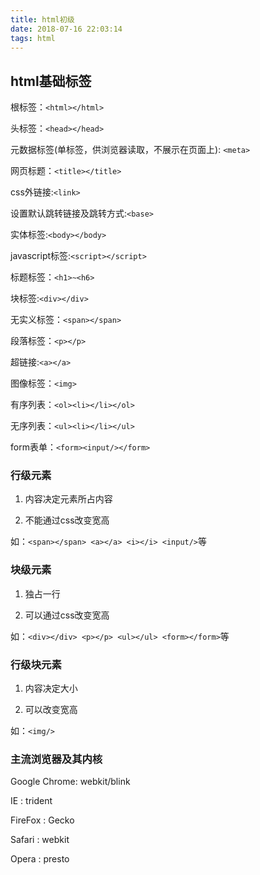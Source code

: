 ```yaml
---
title: html初级
date: 2018-07-16 22:03:14
tags: html
---
```


## html基础标签 ##

根标签：`<html></html>`

头标签：`<head></head>`

<!-- more -->

元数据标签(单标签，供浏览器读取，不展示在页面上): `<meta>`

网页标题：`<title></title>`

css外链接:`<link>`

设置默认跳转链接及跳转方式:`<base>`

实体标签:`<body></body>`

javascript标签:`<script></script>`

标题标签：`<h1>~<h6>`

块标签:`<div></div>`

无实义标签：`<span></span>`

段落标签：`<p></p>`

超链接:`<a></a>`

图像标签：`<img>`

有序列表：`<ol><li></li></ol>`

无序列表：`<ul><li></li></ul>`

form表单：`<form><input/></form>`

### 行级元素 ###

1. 内容决定元素所占内容

2. 不能通过css改变宽高

如：`<span></span> <a></a> <i></i> <input/>`等

### 块级元素 ###

1. 独占一行

2. 可以通过css改变宽高 

如：`<div></div> <p></p> <ul></ul> <form></form>`等

### 行级块元素 ###

1. 内容决定大小

2. 可以改变宽高

如：`<img/>` 

### 主流浏览器及其内核 ###

Google Chrome:   webkit/blink

IE           :   trident

FireFox      :   Gecko

Safari       :   webkit

Opera        :   presto       
